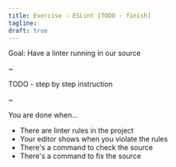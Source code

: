 ```yaml
---
title: Exercise - ESLint [TODO - finish]
tagline:
draft: true
---
```


<div class="goal"></div>

Goal: Have a linter running in our source

~

TODO - step by step instruction

~


<div class="checklist"></div>

You are done when...

* There are linter rules in the project
* Your editor shows when you violate the rules
* There's a command to check the source
* There's a command to fix the source
